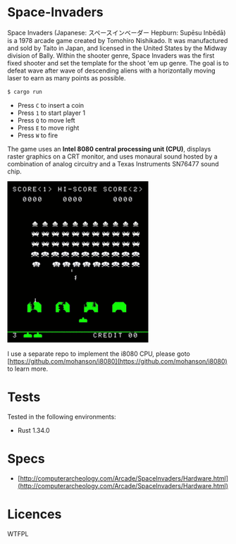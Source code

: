 # Space-Invaders

Space Invaders (Japanese: スペースインベーダー Hepburn: Supēsu Inbēdā) is a 1978 arcade game created by Tomohiro Nishikado. It was manufactured and sold by Taito in Japan, and licensed in the United States by the Midway division of Bally. Within the shooter genre, Space Invaders was the first fixed shooter and set the template for the shoot 'em up genre. The goal is to defeat wave after wave of descending aliens with a horizontally moving laser to earn as many points as possible.

```sh
$ cargo run
```

- Press `C` to insert a coin
- Press `1` to start player 1
- Press `Q` to move left
- Press `E` to move right
- Press `W` to fire

The game uses an **Intel 8080 central processing unit (CPU)**, displays raster graphics on a CRT monitor, and uses monaural sound hosted by a combination of analog circuitry and a Texas Instruments SN76477 sound chip.

![img](./res/space-invaders.gif)

I use a separate repo to implement the i8080 CPU, please goto [https://github.com/mohanson/i8080](https://github.com/mohanson/i8080) to learn more.

# Tests

Tested in the following environments:

- Rust 1.34.0

# Specs

- [http://computerarcheology.com/Arcade/SpaceInvaders/Hardware.html](http://computerarcheology.com/Arcade/SpaceInvaders/Hardware.html)

# Licences

WTFPL
